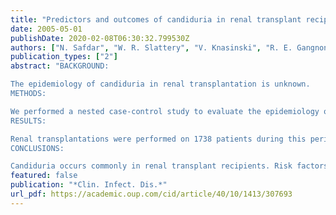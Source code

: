 ```yaml
---
title: "Predictors and outcomes of candiduria in renal transplant recipients"
date: 2005-05-01
publishDate: 2020-02-08T06:30:32.799530Z
authors: ["N. Safdar", "W. R. Slattery", "V. Knasinski", "R. E. Gangnon", "Z. Li", "J. D. Pirsch", "D. Andes"]
publication_types: ["2"]
abstract: "BACKGROUND:

The epidemiology of candiduria in renal transplantation is unknown.
METHODS:

We performed a nested case-control study to evaluate the epidemiology of candiduria in renal transplant recipients at the University of Wisconsin (Madison) over an 8-year period.
RESULTS:

Renal transplantations were performed on 1738 patients during this period, 192 of whom had 276 episodes of candiduria. Candida glabrata, which was recovered from 98 (51%) of 192 case patients, was the most common pathogen identified. Most case patients were asymptomatic. Independent predictors of candiduria were female sex (odds ratio [OR], 12.5; 95% confidence interval [CI], 6.7-23.0), intensive care unit admission (OR, 8.8; 95% CI, 2.3-35.0), antibiotic use during the month before candiduria (OR, 3.8; 95% CI, 1.7-8.3), presence of an indwelling bladder catheter (OR, 4.4; 95% CI, 2.1-9.4), diabetes (OR, 2.2; 95% CI, 1.3-3.9), neurogenic bladder (OR, 7.6; 95% CI, 2.1-27), and malnutrition (OR, 2.4; 95% CI, 1.3-4.4). Log-rank testing of Kaplan-Meier curves revealed that 60-day, 90-day, and cumulative survival rates were significantly different between case and control patients; there was no difference in the survival rate during the first 30 days after transplantation. A variety of regimens were used for treatment; 119 case patients (62%) underwent removal of the indwelling bladder catheter within 1 week after diagnosis of candiduria. Candiduria cleared in 148 case patients (77%). Treatment of candiduria was not associated with an improved survival rate.
CONCLUSIONS:

Candiduria occurs commonly in renal transplant recipients. Risk factors for candiduria in such persons are similar to those in hospitalized patients who have not received a transplant. Candiduria is associated with reduced survival rates among persons who have undergone renal transplantation; this is likely a marker for severity of illness. Treatment of asymptomatic candiduria in renal transplant recipients does not appear to result in improved outcome."
featured: false
publication: "*Clin. Infect. Dis.*"
url_pdf: https://academic.oup.com/cid/article/40/10/1413/307693
---
```


